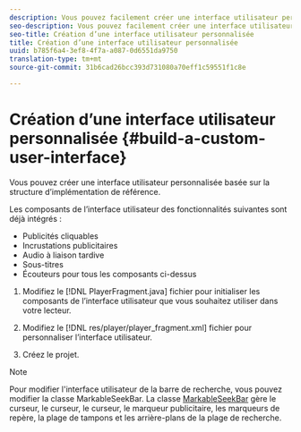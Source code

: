 ```yaml
---
description: Vous pouvez facilement créer une interface utilisateur personnalisée basée sur la structure d’implémentation de référence.
seo-description: Vous pouvez facilement créer une interface utilisateur personnalisée basée sur la structure d’implémentation de référence.
seo-title: Création d’une interface utilisateur personnalisée
title: Création d’une interface utilisateur personnalisée
uuid: b785f6a4-3ef8-4f7a-a087-0d6551da9750
translation-type: tm+mt
source-git-commit: 31b6cad26bcc393d731080a70eff1c59551f1c8e

---
```



# Création d’une interface utilisateur personnalisée {#build-a-custom-user-interface}

Vous pouvez créer une interface utilisateur personnalisée basée sur la structure d’implémentation de référence.

Les composants de l’interface utilisateur des fonctionnalités suivantes sont déjà intégrés :

* Publicités cliquables
* Incrustations publicitaires
* Audio à liaison tardive
* Sous-titres
* Écouteurs pour tous les composants ci-dessus

1. Modifiez le [!DNL PlayerFragment.java] fichier pour initialiser les composants de l’interface utilisateur que vous souhaitez utiliser dans votre lecteur.

1. Modifiez le [!DNL res/player/player_fragment.xml] fichier pour personnaliser l’interface utilisateur.
1. Créez le projet.

>[!NOTE]
>
>Pour modifier l&#39;interface utilisateur de la barre de recherche, vous pouvez modifier la classe MarkableSeekBar. La classe [MarkableSeekBar](https://help.adobe.com/en_US/primetime/api/reference_implementation/android/javadoc/com/adobe/primetime/reference/ui/player/MarkableSeekBar.html) gère le curseur, le curseur, le curseur, le marqueur publicitaire, les marqueurs de repère, la plage de tampons et les arrière-plans de la plage de recherche.